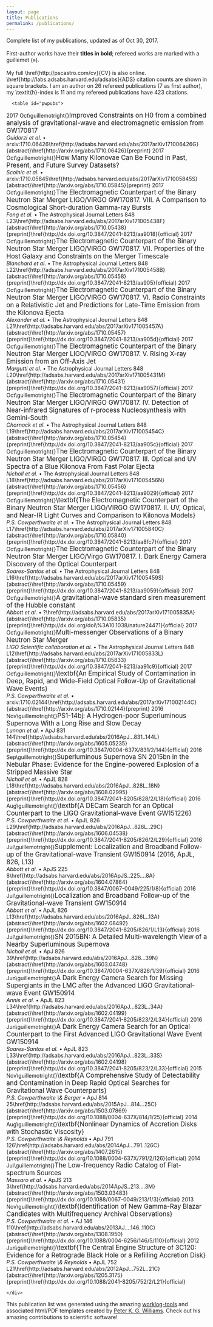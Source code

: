 ```yaml
---
layout: page
title: Publications
permalink: /publications/
---
```


<!-- This work is dedicated to the public domain. -->

<!-- Peter Williams' HTML template for a publications list

Unlike the LaTeX template, I can't use variables to parametrize my name and
info. I've marked text that needs updating with "XXX" comments.

Note that this list looks significantly different than the PDF publication
list. I feel that on the web it makes sense to take a different approach.

I also haven't spent as much time beautifying this page as I have the LaTeX
templates. My actual publication list is embedded in a Wordpress site that
does a bunch of the CSS fanciness automatically, and it'd be a lot of work to
extract all of that magic. -->



<html>
  <head>
    <meta http-equiv="Content-Type" content="text/html; charset=utf-8" />
    <title>Philip S. Cowperthwaite: Publications</title> <!--XXX-->
    <style type="text/css" media="all">
#container { width: 105%; margin: auto; }
#pwpubs { border-collapse: collapse; }
#pwpubs tr { vertical-align: top; border-top: 1px #777 solid; }
#pwpubs td { padding-bottom: 10px; }
#pwpubs_date { width: 12ex; }
#pwpubs_ref { width: 2ex; }
#pwpubs td.tauth { padding-right: 2ex; }
#pwpubs_ads, #pwpubs_arxiv, #pwpubs_doi, #pwpubs_direct { width: 10ex; }
.pwpubs_title { font-size: larger; }
.pwpubs_ftitle { font-size: larger; font-weight: bold; }
.pwpubs_auth { font-style: italic; }
    </style>
  </head>
  <body>
    <div id="container">
      <p>Complete list of my publications, updated as of
Oct 30, 2017.
      <br>
      <br>
      First-author works have their <span style="font-weight: bold">titles in
      bold</span>; refereed works are marked with a guillemet (»).
      <br>
      <br>
      My full \href{http://pscastro.com/cv}{CV} is also online.
\href{http://labs.adsabs.harvard.edu/adsabs}{ADS} citation counts are shown in square brackets. I am an author on 26
refereed publications (7 as first author), my \textit{h}-index is
11 and my refereed publications have 423 citations.
      </p>

<!-- well this is less than ideal, but whatever. -->


      <table id="pwpubs">
  <col id="pwpubs_date" /> <col id="pwpubs_ref" /> <col id="pwpubs_tauth" />
  <col id="pwpubs_ads" /> <col id="pwpubs_arxiv" /> <col id="pwpubs_doi" /> <col id="pwpubs_direct" />
<tr><td>2017 Oct</td><td>\guillemotright{}</td><td class="pwpubs_tauth"><span class="pwpubs_title">Improved Constraints on H0 from a combined analysis of gravitational-wave and electromagnetic emission from GW170817</span> <br><span class="pwpubs_auth">Guidorzi et al.</span> • arxiv:1710.06426</td><td>\href{http://adsabs.harvard.edu/abs/2017arXiv171006426G}{abstract}</td><td>\href{http://arxiv.org/abs/1710.06426}{preprint}</td><td></td><td></td></tr>
<tr><td>2017 Oct</td><td>\guillemotright{}</td><td class="pwpubs_tauth"><span class="pwpubs_title">How Many Kilonovae Can Be Found in Past, Present, and Future Survey Datasets?</span> <br><span class="pwpubs_auth">Scolnic et al.</span> • arxiv:1710.05845</td><td>\href{http://adsabs.harvard.edu/abs/2017arXiv171005845S}{abstract}</td><td>\href{http://arxiv.org/abs/1710.05845}{preprint}</td><td></td><td></td></tr>
<tr><td>2017 Oct</td><td>\guillemotright{}</td><td class="pwpubs_tauth"><span class="pwpubs_title">The Electromagnetic Counterpart of the Binary Neutron Star Merger LIGO/VIRGO GW170817. VIII. A Comparison to Cosmological Short-duration Gamma-ray Bursts</span> <br><span class="pwpubs_auth">Fong et al.</span> • The Astrophysical Journal Letters 848 L23</td><td>\href{http://adsabs.harvard.edu/abs/2017arXiv171005438F}{abstract}</td><td>\href{http://arxiv.org/abs/1710.05438}{preprint}</td><td>\href{http://dx.doi.org/10.3847/2041-8213/aa9018}{official}</td><td></td></tr>
<tr><td>2017 Oct</td><td>\guillemotright{}</td><td class="pwpubs_tauth"><span class="pwpubs_title">The Electromagnetic Counterpart of the Binary Neutron Star Merger LIGO/VIRGO GW170817. VII. Properties of the Host Galaxy and Constraints on the Merger Timescale</span> <br><span class="pwpubs_auth">Blanchard et al.</span> • The Astrophysical Journal Letters 848 L22</td><td>\href{http://adsabs.harvard.edu/abs/2017arXiv171005458B}{abstract}</td><td>\href{http://arxiv.org/abs/1710.05458}{preprint}</td><td>\href{http://dx.doi.org/10.3847/2041-8213/aa905}{official}</td><td></td></tr>
<tr><td>2017 Oct</td><td>\guillemotright{}</td><td class="pwpubs_tauth"><span class="pwpubs_title">The Electromagnetic Counterpart of the Binary Neutron Star Merger LIGO/VIRGO GW170817. VI. Radio Constraints on a Relativistic Jet and Predictions for Late-Time Emission from the Kilonova Ejecta</span> <br><span class="pwpubs_auth">Alexander et al.</span> • The Astrophysical Journal Letters 848 L21</td><td>\href{http://adsabs.harvard.edu/abs/2017arXiv171005457A}{abstract}</td><td>\href{http://arxiv.org/abs/1710.05457}{preprint}</td><td>\href{http://dx.doi.org/10.3847/2041-8213/aa905d}{official}</td><td></td></tr>
<tr><td>2017 Oct</td><td>\guillemotright{}</td><td class="pwpubs_tauth"><span class="pwpubs_title">The Electromagnetic Counterpart of the Binary Neutron Star Merger LIGO/VIRGO GW170817. V. Rising X-ray Emission from an Off-Axis Jet</span> <br><span class="pwpubs_auth">Margutti et al.</span> • The Astrophysical Journal Letters 848 L20</td><td>\href{http://adsabs.harvard.edu/abs/2017arXiv171005431M}{abstract}</td><td>\href{http://arxiv.org/abs/1710.05431}{preprint}</td><td>\href{http://dx.doi.org/10.3847/2041-8213/aa9057}{official}</td><td></td></tr>
<tr><td>2017 Oct</td><td>\guillemotright{}</td><td class="pwpubs_tauth"><span class="pwpubs_title">The Electromagnetic Counterpart of the Binary Neutron Star Merger LIGO/VIRGO GW170817. IV. Detection of Near-infrared Signatures of r-process Nucleosynthesis with Gemini-South</span> <br><span class="pwpubs_auth">Chornock et al.</span> • The Astrophysical Journal Letters 848 L19</td><td>\href{http://adsabs.harvard.edu/abs/2017arXiv171005454C}{abstract}</td><td>\href{http://arxiv.org/abs/1710.05454}{preprint}</td><td>\href{http://dx.doi.org/10.3847/2041-8213/aa905c}{official}</td><td></td></tr>
<tr><td>2017 Oct</td><td>\guillemotright{}</td><td class="pwpubs_tauth"><span class="pwpubs_title">The Electromagnetic Counterpart of the Binary Neutron Star Merger LIGO/VIRGO GW170817. III. Optical and UV Spectra of a Blue Kilonova From Fast Polar Ejecta</span> <br><span class="pwpubs_auth">Nicholl et al.</span> • The Astrophysical Journal Letters 848 L18</td><td>\href{http://adsabs.harvard.edu/abs/2017arXiv171005456N}{abstract}</td><td>\href{http://arxiv.org/abs/1710.05456}{preprint}</td><td>\href{http://dx.doi.org/10.3847/2041-8213/aa9029}{official}</td><td></td></tr>
<tr><td>2017 Oct</td><td>\guillemotright{}</td><td class="pwpubs_tauth"><span class="pwpubs_title">\textbf{The Electromagnetic Counterpart of the Binary Neutron Star Merger LIGO/VIRGO GW170817. II. UV, Optical, and Near-IR Light Curves and Comparison to Kilonova Models}</span> <br><span class="pwpubs_auth">P.S. Cowperthwaite et al.</span> • The Astrophysical Journal Letters 848 L17</td><td>\href{http://adsabs.harvard.edu/abs/2017arXiv171005840C}{abstract}</td><td>\href{http://arxiv.org/abs/1710.05840}{preprint}</td><td>\href{http://dx.doi.org/10.3847/2041-8213/aa8fc7}{official}</td><td></td></tr>
<tr><td>2017 Oct</td><td>\guillemotright{}</td><td class="pwpubs_tauth"><span class="pwpubs_title">The Electromagnetic Counterpart of the Binary Neutron Star Merger LIGO/Virgo GW170817. I. Dark Energy Camera Discovery of the Optical Counterpart</span> <br><span class="pwpubs_auth">Soares-Santos et al.</span> • The Astrophysical Journal Letters 848 L16</td><td>\href{http://adsabs.harvard.edu/abs/2017arXiv171005459S}{abstract}</td><td>\href{http://arxiv.org/abs/1710.05459}{preprint}</td><td>\href{http://dx.doi.org/10.3847/2041-8213/aa9059}{official}</td><td></td></tr>
<tr><td>2017 Oct</td><td>\guillemotright{}</td><td class="pwpubs_tauth"><span class="pwpubs_title">A gravitational-wave standard siren measurement of the Hubble constant</span> <br><span class="pwpubs_auth">Abbott et al.</span> • ?</td><td>\href{http://adsabs.harvard.edu/abs/2017arXiv171005835A}{abstract}</td><td>\href{http://arxiv.org/abs/1710.05835}{preprint}</td><td>\href{http://dx.doi.org/doi\%3A10.1038/nature24471}{official}</td><td></td></tr>
<tr><td>2017 Oct</td><td>\guillemotright{}</td><td class="pwpubs_tauth"><span class="pwpubs_title">Multi-messenger Observations of a Binary Neutron Star Merger</span> <br><span class="pwpubs_auth">LIGO Scientific collaboration et al.</span> • The Astrophysical Journal Letters 848 L12</td><td>\href{http://adsabs.harvard.edu/abs/2017arXiv171005833L}{abstract}</td><td>\href{http://arxiv.org/abs/1710.05833}{preprint}</td><td>\href{http://dx.doi.org/10.3847/2041-8213/aa91c9}{official}</td><td></td></tr>
<tr><td>2017 Oct</td><td>\guillemotright{}</td><td class="pwpubs_tauth"><span class="pwpubs_title">\textbf{An Empirical Study of Contamination in Deep, Rapid, and Wide-Field Optical Follow-Up of Gravitational Wave Events}</span> <br><span class="pwpubs_auth">P.S. Cowperthwaite et al.</span> • arxiv:1710.02144</td><td>\href{http://adsabs.harvard.edu/abs/2017arXiv171002144C}{abstract}</td><td>\href{http://arxiv.org/abs/1710.02144}{preprint}</td><td></td><td></td></tr>
<tr><td>2016 Nov</td><td>\guillemotright{}</td><td class="pwpubs_tauth"><span class="pwpubs_title">PS1-14bj: A Hydrogen-poor Superluminous Supernova With a Long Rise and Slow Decay</span> <br><span class="pwpubs_auth">Lunnan et al.</span> • ApJ 831 144</td><td>\href{http://adsabs.harvard.edu/abs/2016ApJ...831..144L}{abstract}</td><td>\href{http://arxiv.org/abs/1605.05235}{preprint}</td><td>\href{http://dx.doi.org/10.3847/0004-637X/831/2/144}{official}</td><td></td></tr>
<tr><td>2016 Sep</td><td>\guillemotright{}</td><td class="pwpubs_tauth"><span class="pwpubs_title">Superluminous Supernova SN 2015bn in the Nebular Phase: Evidence for the Engine-powered Explosion of a Stripped Massive Star</span> <br><span class="pwpubs_auth">Nicholl et al.</span> • ApJL 828 L18</td><td>\href{http://adsabs.harvard.edu/abs/2016ApJ...828L..18N}{abstract}</td><td>\href{http://arxiv.org/abs/1608.02995}{preprint}</td><td>\href{http://dx.doi.org/10.3847/2041-8205/828/2/L18}{official}</td><td></td></tr>
<tr><td>2016 Aug</td><td>\guillemotright{}</td><td class="pwpubs_tauth"><span class="pwpubs_title">\textbf{A DECam Search for an Optical Counterpart to the LIGO Gravitational-wave Event GW151226}</span> <br><span class="pwpubs_auth">P.S. Cowperthwaite et al.</span> • ApJL 826 L29</td><td>\href{http://adsabs.harvard.edu/abs/2016ApJ...826L..29C}{abstract}</td><td>\href{http://arxiv.org/abs/1606.04538}{preprint}</td><td>\href{http://dx.doi.org/10.3847/2041-8205/826/2/L29}{official}</td><td></td></tr>
<tr><td>2016 Jul</td><td>\guillemotright{}</td><td class="pwpubs_tauth"><span class="pwpubs_title">Supplement: Localization and Broadband Follow-up of the Gravitational-wave Transient GW150914 (2016, ApJL, 826, L13)</span> <br><span class="pwpubs_auth">Abbott et al.</span> • ApJS 225 8</td><td>\href{http://adsabs.harvard.edu/abs/2016ApJS..225....8A}{abstract}</td><td>\href{http://arxiv.org/abs/1604.07864}{preprint}</td><td>\href{http://dx.doi.org/10.3847/0067-0049/225/1/8}{official}</td><td></td></tr>
<tr><td>2016 Jul</td><td>\guillemotright{}</td><td class="pwpubs_tauth"><span class="pwpubs_title">Localization and Broadband Follow-up of the Gravitational-wave Transient GW150914</span> <br><span class="pwpubs_auth">Abbott et al.</span> • ApJL 826 L13</td><td>\href{http://adsabs.harvard.edu/abs/2016ApJ...826L..13A}{abstract}</td><td>\href{http://arxiv.org/abs/1602.08492}{preprint}</td><td>\href{http://dx.doi.org/10.3847/2041-8205/826/1/L13}{official}</td><td></td></tr>
<tr><td>2016 Jul</td><td>\guillemotright{}</td><td class="pwpubs_tauth"><span class="pwpubs_title">SN 2015BN: A Detailed Multi-wavelength View of a Nearby Superluminous Supernova</span> <br><span class="pwpubs_auth">Nicholl et al.</span> • ApJ 826 39</td><td>\href{http://adsabs.harvard.edu/abs/2016ApJ...826...39N}{abstract}</td><td>\href{http://arxiv.org/abs/1603.04748}{preprint}</td><td>\href{http://dx.doi.org/10.3847/0004-637X/826/1/39}{official}</td><td></td></tr>
<tr><td>2016 Jun</td><td>\guillemotright{}</td><td class="pwpubs_tauth"><span class="pwpubs_title">A Dark Energy Camera Search for Missing Supergiants in the LMC after the Advanced LIGO Gravitational-wave Event GW150914</span> <br><span class="pwpubs_auth">Annis et al.</span> • ApJL 823 L34</td><td>\href{http://adsabs.harvard.edu/abs/2016ApJ...823L..34A}{abstract}</td><td>\href{http://arxiv.org/abs/1602.04199}{preprint}</td><td>\href{http://dx.doi.org/10.3847/2041-8205/823/2/L34}{official}</td><td></td></tr>
<tr><td>2016 Jun</td><td>\guillemotright{}</td><td class="pwpubs_tauth"><span class="pwpubs_title">A Dark Energy Camera Search for an Optical Counterpart to the First Advanced LIGO Gravitational Wave Event GW150914</span> <br><span class="pwpubs_auth">Soares-Santos et al.</span> • ApJL 823 L33</td><td>\href{http://adsabs.harvard.edu/abs/2016ApJ...823L..33S}{abstract}</td><td>\href{http://arxiv.org/abs/1602.04198}{preprint}</td><td>\href{http://dx.doi.org/10.3847/2041-8205/823/2/L33}{official}</td><td></td></tr>
<tr><td>2015 Nov</td><td>\guillemotright{}</td><td class="pwpubs_tauth"><span class="pwpubs_title">\textbf{A Comprehensive Study of Detectability and Contamination in Deep Rapid Optical Searches for Gravitational Wave Counterparts}</span> <br><span class="pwpubs_auth">P.S. Cowperthwaite \& Berger</span> • ApJ 814 25</td><td>\href{http://adsabs.harvard.edu/abs/2015ApJ...814...25C}{abstract}</td><td>\href{http://arxiv.org/abs/1503.07869}{preprint}</td><td>\href{http://dx.doi.org/10.1088/0004-637X/814/1/25}{official}</td><td></td></tr>
<tr><td>2014 Aug</td><td>\guillemotright{}</td><td class="pwpubs_tauth"><span class="pwpubs_title">\textbf{Nonlinear Dynamics of Accretion Disks with Stochastic Viscosity}</span> <br><span class="pwpubs_auth">P.S. Cowperthwaite \& Reynolds</span> • ApJ 791 126</td><td>\href{http://adsabs.harvard.edu/abs/2014ApJ...791..126C}{abstract}</td><td>\href{http://arxiv.org/abs/1407.2615}{preprint}</td><td>\href{http://dx.doi.org/10.1088/0004-637X/791/2/126}{official}</td><td></td></tr>
<tr><td>2014 Jul</td><td>\guillemotright{}</td><td class="pwpubs_tauth"><span class="pwpubs_title">The Low-frequency Radio Catalog of Flat-spectrum Sources</span> <br><span class="pwpubs_auth">Massaro et al.</span> • ApJS 213 3</td><td>\href{http://adsabs.harvard.edu/abs/2014ApJS..213....3M}{abstract}</td><td>\href{http://arxiv.org/abs/1503.03483}{preprint}</td><td>\href{http://dx.doi.org/10.1088/0067-0049/213/1/3}{official}</td><td></td></tr>
<tr><td>2013 Nov</td><td>\guillemotright{}</td><td class="pwpubs_tauth"><span class="pwpubs_title">\textbf{Identification of New Gamma-Ray Blazar Candidates with Multifrequency Archival Observations}</span> <br><span class="pwpubs_auth">P.S. Cowperthwaite et al.</span> • AJ 146 110</td><td>\href{http://adsabs.harvard.edu/abs/2013AJ....146..110C}{abstract}</td><td>\href{http://arxiv.org/abs/1308.1950}{preprint}</td><td>\href{http://dx.doi.org/10.1088/0004-6256/146/5/110}{official}</td><td></td></tr>
<tr><td>2012 Jun</td><td>\guillemotright{}</td><td class="pwpubs_tauth"><span class="pwpubs_title">\textbf{The Central Engine Structure of 3C120: Evidence for a Retrograde Black Hole or a Refilling Accretion Disk}</span> <br><span class="pwpubs_auth">P.S. Cowperthwaite \& Reynolds</span> • ApJL 752 L21</td><td>\href{http://adsabs.harvard.edu/abs/2012ApJ...752L..21C}{abstract}</td><td>\href{http://arxiv.org/abs/1205.3175}{preprint}</td><td>\href{http://dx.doi.org/10.1088/2041-8205/752/2/L21}{official}</td><td></td></tr>
      </table>

    </div>
  </body>
</html>

This publication list was generated using the amazing [worklog-tools](https://github.com/pkgw/worklog-tools/) and associated html/PDF templates created by [Peter K. G. Williams](https://newton.cx/~peter/). Check out his amazing contributions to scientific software!  
